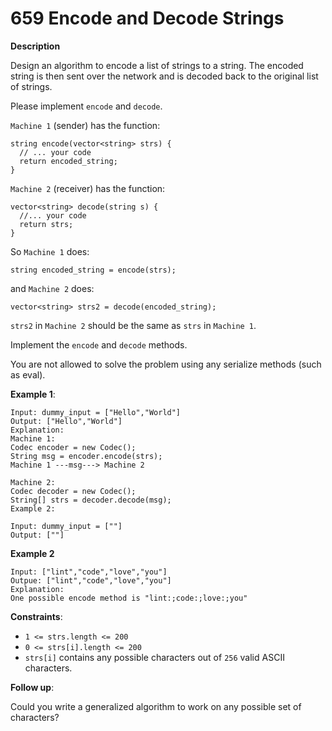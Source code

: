 # 659 Encode and Decode Strings

**Description**

Design an algorithm to encode a list of strings to a string. The encoded string is then sent over the network and is decoded back to the original list of strings.

Please implement `encode` and `decode`.

`Machine 1` (sender) has the function:
```
string encode(vector<string> strs) {
  // ... your code
  return encoded_string;
}
```
`Machine 2` (receiver) has the function:
```
vector<string> decode(string s) {
  //... your code
  return strs;
}
```
So `Machine 1` does:
```
string encoded_string = encode(strs);
```
and `Machine 2` does:
```
vector<string> strs2 = decode(encoded_string);
```
`strs2` in `Machine 2` should be the same as `strs` in `Machine 1`.

Implement the `encode` and `decode` methods.

You are not allowed to solve the problem using any serialize methods (such as eval).

**Example 1**:
```
Input: dummy_input = ["Hello","World"]
Output: ["Hello","World"]
Explanation:
Machine 1:
Codec encoder = new Codec();
String msg = encoder.encode(strs);
Machine 1 ---msg---> Machine 2

Machine 2:
Codec decoder = new Codec();
String[] strs = decoder.decode(msg);
Example 2:

Input: dummy_input = [""]
Output: [""]
```

**Example 2**
```
Input: ["lint","code","love","you"]
Outpue: ["lint","code","love","you"]
Explanation:
One possible encode method is "lint:;code:;love:;you"
```

**Constraints**:

* `1 <= strs.length <= 200`
* `0 <= strs[i].length <= 200`
* `strs[i]` contains any possible characters out of `256` valid ASCII characters.
 
**Follow up**: 

Could you write a generalized algorithm to work on any possible set of characters?